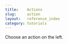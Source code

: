 ```yaml
---
title:    Actions
slug:     action
layout:   reference_index
category: tutorials
---
```


Choose an action on the left.